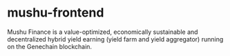 # mushu-frontend
Mushu Finance is a value-optimized, economically sustainable and decentralized hybrid yield earning (yield farm and yield aggregator) running on the Genechain blockchain.
